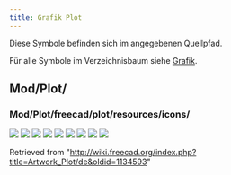 ```yaml
---
title: Grafik Plot
---
```

Diese Symbole befinden sich im angegebenen Quellpfad.

Für alle Symbole im Verzeichnisbaum siehe [Grafik](/Artwork/de "Artwork/de").

## Mod/Plot/

### Mod/Plot/freecad/plot/resources/icons/

![](/images/Plot_Axes.svg)
![](/images/Plot_Grid.svg)
![](/images/Plot_Icon.svg)
![](/images/Plot_Labels.svg)
![](/images/Plot_Legend.svg)
![](/images/Plot_Positions.svg)
![](/images/Plot_Save.svg)
![](/images/Plot_Series.svg)
![](/images/Workbench_Plot.svg)

Retrieved from "<http://wiki.freecad.org/index.php?title=Artwork_Plot/de&oldid=1134593>"